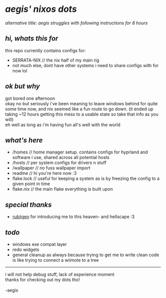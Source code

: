 # *aegis' nixos dots*
*alternative title: aegis struggles with following instructions for 8 hours*

## *hi, whats this for*
this repo currently contains configs for:
- SERRATA-NIX // the nix half of my main rig
- not much else, dont have other systems i need to share configs with for now lol

## *ok but why*
got bored one afternoon\
okay no but seriously i've been meaning to leave windows behind for quite some time now, and nix seemed like a fun route to go down. (it ended up taking ~12 hours getting this mess to a usable state so take that info as you will)\
eh well as long as i'm having fun all's well with the world

## *what's here*
- /homes // home manager setup. contains configs for hyprland and software i use, shared across all potential hosts
- /hosts // per system configs for drivers n stuff
- /wallpaper // no fuss wallpaper import
- readme // hi you're here now :3
- flake.lock // useful for keeping a system as is by freezing the config to a given point in time
- flake.nix // the main flake everything is built upon

## *special thanks*
- [rubiigen](https://github.com/rubiigen) for introducing me to this heaven- and hellscape :3

## *todo*
- windows exe compat layer
- redo widgets
- general cleanup as always because trying to get me to write clean code is like trying to connect a wiimote to a tree

---
i will not help debug stuff, lack of experience moment\
thanks for checking out my dots tho!\
\
-aegis
